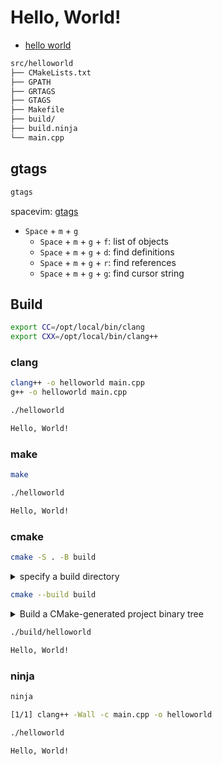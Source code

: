 # Hello, World!

- [hello world](main.cpp)

```bash
src/helloworld
├── CMakeLists.txt
├── GPATH
├── GRTAGS
├── GTAGS
├── Makefile
├── build/
├── build.ninja
└── main.cpp
```

## gtags

```bash
gtags
```

spacevim: [gtags](https://spacevim.org/layers/gtags/)

- `Space` + `m` + `g`
  - `Space` + `m` + `g` + `f`: list of objects
  - `Space` + `m` + `g` + `d`: find definitions
  - `Space` + `m` + `g` + `r`: find references
  - `Space` + `m` + `g` + `g`: find cursor string

## Build

```bash
export CC=/opt/local/bin/clang
export CXX=/opt/local/bin/clang++
```

### clang

```bash
clang++ -o helloworld main.cpp
g++ -o helloworld main.cpp
```

```bash
./helloworld

Hello, World!
```

### make

```bash
make
```

```bash
./helloworld

Hello, World!
```

### cmake

```bash
cmake -S . -B build
```

<details>
    <summary>specify a build directory</summary>

```bash
-- The C compiler identification is Clang 14.0.6
-- The CXX compiler identification is Clang 14.0.6
-- Detecting C compiler ABI info
-- Detecting C compiler ABI info - done
-- Check for working C compiler: /opt/local/bin/clang - skipped
-- Detecting C compile features
-- Detecting C compile features - done
-- Detecting CXX compiler ABI info
-- Detecting CXX compiler ABI info - done
-- Check for working CXX compiler: /opt/local/bin/clang++ - skipped
-- Detecting CXX compile features
-- Detecting CXX compile features - done
-- Configuring done
-- Generating done
-- Build files have been written to: cplusplus/src/helloworld/build
```
</details>

```bash
cmake --build build
```

<details>
    <summary>Build a CMake-generated project binary tree</summary>

```bash
[ 50%] Building CXX object CMakeFiles/HelloWorld.dir/main.cpp.o
[100%] Linking CXX executable HelloWorld
[100%] Built target HelloWorld
```

</details>

```bash
./build/helloworld

Hello, World!
```

### ninja

```bash
ninja

[1/1] clang++ -Wall -c main.cpp -o helloworld
```

```bash
./helloworld

Hello, World!
```

